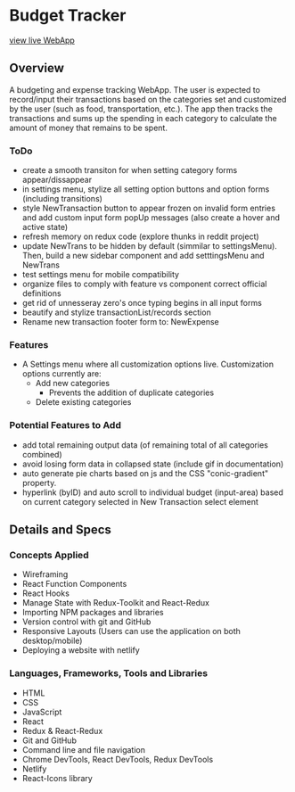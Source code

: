 # Budget Tracker

[view live WebApp](https://main--kesef-budget-tracker.netlify.app/)

## Overview

A budgeting and expense tracking WebApp. The user is expected to record/input their transactions based on the categories set and customized by the user (such as food, transportation, etc.). The app then tracks the transactions and sums up the spending in each category to calculate the amount of money that remains to be spent.

### ToDo

- create a smooth transiton for when setting category forms appear/dissappear
- in settings menu, stylize all setting option buttons and option forms (including transitions)
- style NewTransaction button to appear frozen on invalid form entries and add custom input form popUp messages (also create a hover and active state)
- refresh memory on redux code (explore thunks in reddit project)
- update NewTrans to be hidden by default (simmilar to settingsMenu). Then, build a new sidebar component and add setttingsMenu and NewTrans 
- test settings menu for mobile compatibility
- organize files to comply with feature vs component correct official definitions
- get rid of unnesseray zero's once typing begins in all input forms
- beautify and stylize transactionList/records section
- Rename new transaction footer form to: NewExpense

### Features

- A Settings menu where all customization options live. Customization options currently are:
    - Add new categories
        - Prevents the addition of duplicate categories
    - Delete existing categories

### Potential Features to Add

- add total remaining output data (of remaining total of all categories combined)
- avoid losing form data in collapsed state (include gif in documentation)
- auto generate pie charts based on js and the CSS "conic-gradient" property.
- hyperlink (byID) and auto scroll to individual budget (input-area) based on current category selected in New Transaction select element

## Details and Specs

### Concepts Applied

- Wireframing
- React Function Components
- React Hooks
- Manage State with Redux-Toolkit and React-Redux
- Importing NPM packages and libraries
- Version control with git and GitHub
- Responsive Layouts (Users can use the application on both desktop/mobile)
- Deploying a website with netlify

### Languages, Frameworks, Tools and Libraries

- HTML
- CSS
- JavaScript
- React
- Redux & React-Redux
- Git and GitHub
- Command line and file navigation
- Chrome DevTools, React DevTools, Redux DevTools
- Netlify
- React-Icons library
